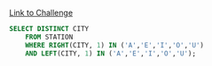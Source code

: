 [Link to Challenge](https://www.hackerrank.com/challenges/weather-observation-station-8/)

```sql
SELECT DISTINCT CITY
    FROM STATION
    WHERE RIGHT(CITY, 1) IN ('A','E','I','O','U')
    AND LEFT(CITY, 1) IN ('A','E','I','O','U');
```

